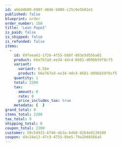 ```yaml
---
id: a6bddb00-698f-4846-b806-c25c0e5b82e1
published: false
blueprint: order
order_number: 160
title: 'Leon Papež'
is_paid: false
is_shipped: false
is_refunded: false
items:
  -
    id: 89feea62-1f26-4f55-b88f-803e5d55ba01
    product: 66e767a9-ee34-4dc4-8681-d09bb59f0cf5
    variant:
      variant: 6.5km
      product: 66e767a9-ee34-4dc4-8681-d09bb59f0cf5
    quantity: 1
    total: 2200
    tax:
      amount: 0
      rate: 0
      price_includes_tax: true
    metadata: {  }
grand_total: 0
items_total: 2200
tax_total: 0
shipping_total: 0
coupon_total: 2200
customer: 58c54915-b746-4b3a-b460-82b4e0130180
coupon: d4c24a13-47c9-4755-8be5-79a2b68566a5
---
```

